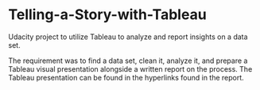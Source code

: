 # Telling-a-Story-with-Tableau
Udacity project to utilize Tableau to analyze and report insights on a data set.

The requirement was to find a data set, clean it, analyze it, and prepare a Tableau visual presentation alongside a written report on the process. The Tableau presentation can be found in the hyperlinks found in the report.
